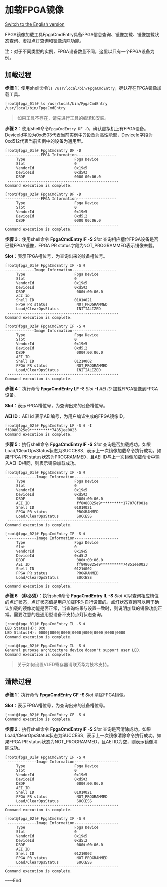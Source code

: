 加载FPGA镜像
=====================
[Switch to the English version](./load_an_fpga_image.md)


FPGA镜像加载工具FpgaCmdEntry具备FPGA信息查询、镜像加载、镜像加载状态查询、虚拟点灯查询和镜像清除功能。

注：对于不同类型的实例，FPGA设备数量不同，这里以只有一个FPGA设备为例。

加载过程
---------------------

**步骤 1**：使用shell命令`ls /usr/local/bin/FpgaCmdEntry`，确认存在FPGA镜像加载工具。

    [root@fpga_01]# ls /usr/local/bin/FpgaCmdEntry 
	/usr/local/bin/FpgaCmdEntry

> 如果工具不存在，请先进行工具的编译和安装。

**步骤 2**：使用shell命令`FpgaCmdEntry DF -D`，确认虚拟机上有FPGA设备。DeviceId字段为0xd503代表当前实例中的设备为高性能型，DeviceId字段为0xd512代表当前实例中的设备为通用型。

	[root@fpga_01]# FpgaCmdEntry DF -D 
	----------------FPGA Information------------------
	     Type			           Fpga Device
	     Slot			           0
	     VendorId			       0x19e5
	     DeviceId			       0xd503
	     DBDF			           0000:00:06.0
	 --------------------------------------------------
	Command execution is complete. 
	
	[root@fpga_02]# FpgaCmdEntry DF -D 
	----------------FPGA Information------------------
	     Type			           Fpga Device
	     Slot			           0
	     VendorId			       0x19e5
	     DeviceId			       0xd512
	     DBDF			           0000:00:06.0
	 -------------------------------------------------- 
	Command execution is complete.


**步骤 3**：使用shell命令 **FpgaCmdEntry IF -S** *Slot* 查询相应槽位FPGA设备是否已载FPGA镜像，FPGA PR status字段为NOT_PROGRAMMED表示镜像未载。

**Slot**：表示FPGA槽位号，为查询出来的设备槽位号。

	[root@fpga_01]# FpgaCmdEntry IF -S 0 
	-------------Image Information--------------------
	     Type			           Fpga Device
	     Slot			           0
	     VendorId			       0x19e5
	     DeviceId			       0xd503
         DBDF                       0000:00:06.0
         AEI ID
		 Shell ID			       01010021
         FPGA PR status             NOT_PROGRAMMED
	     Load/ClearOpsStatus        INITIALIZED       
	 --------------------------------------------------
	Command execution is complete. 
	
	[root@fpga_02]# FpgaCmdEntry IF -S 0 
	-------------Image Information--------------------
	     Type			           Fpga Device
	     Slot			           0
	     VendorId			       0x19e5
	     DeviceId			       0xd512
         DBDF                       0000:00:06.0
         AEI ID
		 Shell ID			       01210002
         FPGA PR status             NOT_PROGRAMMED
	     Load/ClearOpsStatus        INITIALIZED
	 --------------------------------------------------
	Command execution is complete.


**步骤 4**：执行命令 **FpgaCmdEntry LF -S** *Slot* **-I** *AEI ID* 加载FPGA镜像到FPGA设备。

**Slot**：表示FPGA槽位号，为查询出来的设备槽位号。

**AEI ID**：AEI id 表示AEI编号，为用户编译生成的FPGA镜像ID。

	[root@fpga_02]# FpgaCmdEntry LF -S 0 -I ff8080825e9**********74851ee0023
	Command execution is complete.

**步骤 5**：执行shell命令 **FpgaCmdEntry IF -S** *Slot* 查询是否加载成功。如果Load/ClearOpsStatus状态为SUCCESS，表示上一次镜像加载命令执行成功。如果FPGA PR status状态为PROGRAMMED，且AEI ID与上一次镜像加载命令中输入AEI ID相同，则表示镜像加载成功。


	[root@fpga_01]# FpgaCmdEntry IF -S 0 
	 -------------Image Information-------------------- 
	     Type			           Fpga Device
	     Slot			           0
	     VendorId			       0x19e5
	     DeviceId			       0xd503
         DBDF                       0000:00:06.0
         AEI ID                     ff8080825e9**********177078f001e
		 Shell ID			       01010021
         FPGA PR status             PROGRAMMED
	     Load/ClearOpsStatus        SUCCESS
	 -------------------------------------------------- 
	Command execution is complete. 
	
	[root@fpga_02]# FpgaCmdEntry IF -S 0 
	 -------------Image Information-------------------- 
	     Type			           Fpga Device
	     Slot			           0
	     VendorId			       0x19e5
	     DeviceId			       0xd512
         DBDF                       0000:00:06.0
         AEI ID                     ff8080825e9**********74851ee0023
		 Shell ID			       01210002
         FPGA PR status             PROGRAMMED
	     Load/ClearOpsStatus        SUCCESS
	 -------------------------------------------------- 
	Command execution is complete.

**步骤 6 （非必须）**：执行shell命令 **FpgaCmdEntry IL -S** *Slot* 可以查询相应槽位的点灯状态，点灯状态值是用户加载PR时自行设置的。点灯状态查询可以用于确认加载的镜像功能是否正常，当查询结果与设置一致时，则说明加载的镜像功能正常。需要注意的是通用型设备不支持点灯状态查询。

	[root@fpga_01]# FpgaCmdEntry IL -S 0 
	LED Status(H): 0x0 
	LED Status(H): 0000|0000|0000|0000|0000|0000|0000|0000 
	Command execution is complete. 
	
	[root@fpga_02]# FpgaCmdEntry IL -S 0 
	General purpose architecture device doesn't support user LED.
	Command execution is complete.

> 关于如何设置VLED寄存器请联系华为技术支持。

清除过程
---------------------

**步骤 1**：执行命令 **FpgaCmdEntry CF -S** *Slot* 清除FPGA镜像。

**Slot**：表示FPGA槽位号，为查询出来的设备槽位号。

	[root@fpga_02]# FpgaCmdEntry CF -S 0
	Command execution is complete.

**步骤 2**：执行shell命令 **FpgaCmdEntry IF -S** *Slot* 查询是否清除成功。如果Load/ClearOpsStatus状态为SUCCESS，表示上一次镜像清除命令执行成功。如果FPGA PR status状态为NOT_PROGRAMMED，且AEI ID为空，则表示镜像清除成功。


	[root@fpga_01]# FpgaCmdEntry IF -S 0 
	 -------------Image Information-------------------- 
	     Type			           Fpga Device
	     Slot			           0
	     VendorId			       0x19e5
	     DeviceId			       0xd503
         DBDF                       0000:00:06.0
         AEI ID                    
		 Shell ID			       01010021
         FPGA PR status             NOT_PROGRAMMED
	     Load/ClearOpsStatus        SUCCESS
	 -------------------------------------------------- 
	Command execution is complete. 
	
	[root@fpga_02]# FpgaCmdEntry IF -S 0 
	 -------------Image Information-------------------- 
	     Type			           Fpga Device
	     Slot			           0
	     VendorId			       0x19e5
	     DeviceId			       0xd512
         DBDF                       0000:00:06.0
         AEI ID                    
		 Shell ID			       01210002
         FPGA PR status             NOT_PROGRAMMED
	     Load/ClearOpsStatus        SUCCESS
	 -------------------------------------------------- 
	Command execution is complete.

\----End
